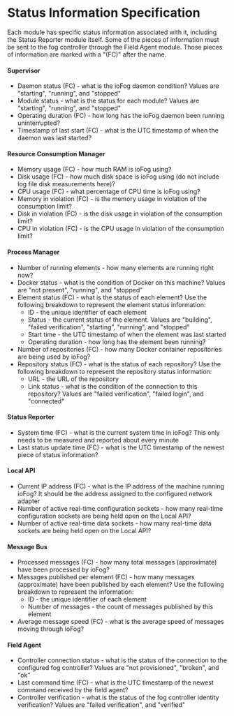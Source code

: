 # Status Information Specification

Each module has specific status information associated with it, including the Status Reporter module itself. Some of the pieces of information must be sent to the fog controller through the Field Agent module. Those pieces of information are marked with a "(FC)" after the name.

#### Supervisor

* Daemon status (FC) - what is the ioFog daemon condition? Values are "starting", "running", and "stopped"
* Module status - what is the status for each module? Values are "starting", "running", and "stopped"
* Operating duration (FC) - how long has the ioFog daemon been running uninterrupted?
* Timestamp of last start (FC) - what is the UTC timestamp of when the daemon was last started?


#### Resource Consumption Manager

* Memory usage (FC) - how much RAM is ioFog using?
* Disk usage (FC) - how much disk space is ioFog using (do not include log file disk measurements here)?
* CPU usage (FC) - what percentage of CPU time is ioFog using?
* Memory in violation (FC) - is the memory usage in violation of the consumption limit?
* Disk in violation (FC) - is the disk usage in violation of the consumption limit?
* CPU in violation (FC) - is the CPU usage in violation of the consumption limit?


#### Process Manager

* Number of running elements - how many elements are running right now?
* Docker status - what is the condition of Docker on this machine? Values are "not present", "running", and "stopped"
* Element status (FC) - what is the status of each element? Use the following breakdown to represent the element status information:
	* ID - the unique identifier of each element
	* Status - the current status of the element. Values are "building", "failed verification", "starting", "running", and "stopped"
	* Start time - the UTC timestamp of when the element was last started
	* Operating duration - how long has the element been running?
* Number of repositories (FC) - how many Docker container repositories are being used by ioFog?
* Repository status (FC) - what is the status of each repository? Use the following breakdown to represent the repository status information:
	* URL - the URL of the repository
	* Link status - what is the condition of the connection to this repository? Values are "failed verification", "failed login", and "connected"


#### Status Reporter

* System time (FC) - what is the current system time in ioFog? This only needs to be measured and reported about every minute
* Last status update time (FC) - what is the UTC timestamp of the newest piece of status information?


#### Local API

* Current IP address (FC) - what is the IP address of the machine running ioFog? It should be the address assigned to the configured network adapter
* Number of active real-time configuration sockets - how many real-time configuration sockets are being held open on the Local API?
* Number of active real-time data sockets - how many real-time data sockets are being held open on the Local API?


#### Message Bus

* Processed messages (FC) - how many total messages (approximate) have been processed by ioFog?
* Messages published per element (FC) - how many messages (approximate) have been published by each element? Use the following breakdown to represent the information:
	* ID - the unique identifier of each element
	* Number of messages - the count of messages published by this element
* Average message speed (FC) - what is the average speed of messages moving through ioFog?


#### Field Agent

* Controller connection status - what is the status of the connection to the configured fog controller? Values are "not provisioned", "broken", and "ok"
* Last command time (FC) - what is the UTC timestamp of the newest command received by the field agent?
* Controller verification - what is the status of the fog controller identity verification? Values are "failed verification", and "verified"


